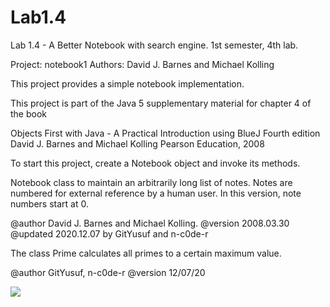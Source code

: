 # Lab1.4
Lab 1.4 - A Better Notebook with search engine. 1st semester, 4th lab.

Project: notebook1
Authors: David J. Barnes and Michael Kolling

This project provides a simple notebook implementation.

This project is part of the Java 5 supplementary material for
chapter 4 of the book

   Objects First with Java - A Practical Introduction using BlueJ
   Fourth edition
   David J. Barnes and Michael Kolling
   Pearson Education, 2008

To start this project, create a Notebook object and invoke its methods.

 Notebook class to maintain an arbitrarily long list of notes.
 Notes are numbered for external reference by a human user.
 In this version, note numbers start at 0.
 
 @author David J. Barnes and Michael Kolling.
 @version 2008.03.30
 @updated 2020.12.07 by GitYusuf and n-c0de-r
 
 The class Prime calculates all primes 
 to a certain maximum value.
 
 @author GitYusuf, n-c0de-r
 @version 12/07/20
 
 <img src="Notebook&Prime_show.gif">
